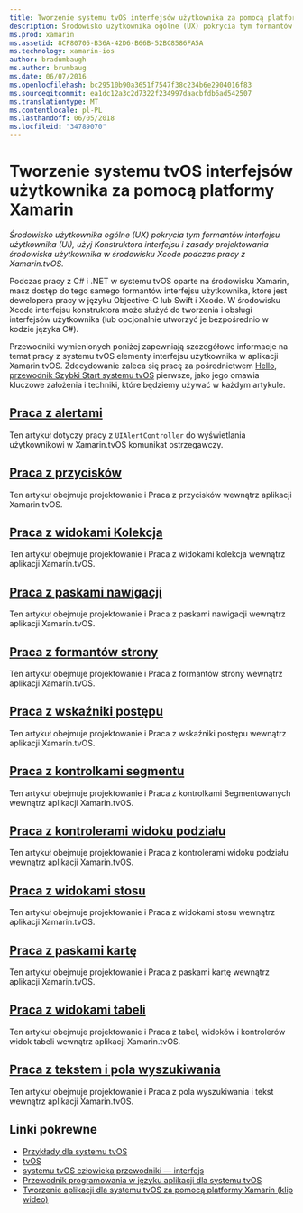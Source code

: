 ```yaml
---
title: Tworzenie systemu tvOS interfejsów użytkownika za pomocą platformy Xamarin
description: Środowisko użytkownika ogólne (UX) pokrycia tym formantów interfejsu użytkownika (UI), użyj Konstruktora interfejsu i zasady projektowania środowiska użytkownika w środowisku Xcode podczas pracy z Xamarin.tvOS.
ms.prod: xamarin
ms.assetid: 8CF80705-B36A-42D6-B66B-52BC8586FA5A
ms.technology: xamarin-ios
author: bradumbaugh
ms.author: brumbaug
ms.date: 06/07/2016
ms.openlocfilehash: bc29510b90a3651f7547f38c234b6e2904016f83
ms.sourcegitcommit: ea1dc12a3c2d7322f234997daacbfdb6ad542507
ms.translationtype: MT
ms.contentlocale: pl-PL
ms.lasthandoff: 06/05/2018
ms.locfileid: "34789070"
---
```

# <a name="building-tvos-user-interfaces-with-xamarin"></a>Tworzenie systemu tvOS interfejsów użytkownika za pomocą platformy Xamarin

_Środowisko użytkownika ogólne (UX) pokrycia tym formantów interfejsu użytkownika (UI), użyj Konstruktora interfejsu i zasady projektowania środowiska użytkownika w środowisku Xcode podczas pracy z Xamarin.tvOS._

Podczas pracy z C# i .NET w systemu tvOS oparte na środowisku Xamarin, masz dostęp do tego samego formantów interfejsu użytkownika, które jest dewelopera pracy w języku Objective-C lub Swift i Xcode. W środowisku Xcode interfejsu konstruktora może służyć do tworzenia i obsługi interfejsów użytkownika (lub opcjonalnie utworzyć je bezpośrednio w kodzie języka C#).

Przewodniki wymienionych poniżej zapewniają szczegółowe informacje na temat pracy z systemu tvOS elementy interfejsu użytkownika w aplikacji Xamarin.tvOS. Zdecydowanie zaleca się pracę za pośrednictwem [Hello, przewodnik Szybki Start systemu tvOS](~/ios/tvos/get-started/hello-tvos.md) pierwsze, jako jego omawia kluczowe założenia i techniki, które będziemy używać w każdym artykule.

## <a name="working-with-alertsiostvosuser-interfacealertsmd"></a>[Praca z alertami](~/ios/tvos/user-interface/alerts.md)

Ten artykuł dotyczy pracy z `UIAlertController` do wyświetlania użytkownikowi w Xamarin.tvOS komunikat ostrzegawczy.

## <a name="working-with-buttonsiostvosuser-interfacebuttonsmd"></a>[Praca z przycisków](~/ios/tvos/user-interface/buttons.md)

Ten artykuł obejmuje projektowanie i Praca z przycisków wewnątrz aplikacji Xamarin.tvOS.

## <a name="working-with-collection-viewsiostvosuser-interfacecollection-viewsmd"></a>[Praca z widokami Kolekcja](~/ios/tvos/user-interface/collection-views.md)

Ten artykuł obejmuje projektowanie i Praca z widokami kolekcja wewnątrz aplikacji Xamarin.tvOS.

## <a name="working-with-navigation-barsiostvosuser-interfacenavigation-barsmd"></a>[Praca z paskami nawigacji](~/ios/tvos/user-interface/navigation-bars.md)

Ten artykuł obejmuje projektowanie i Praca z paskami nawigacji wewnątrz aplikacji Xamarin.tvOS.

## <a name="working-with-page-controlsiostvosuser-interfacepage-controlsmd"></a>[Praca z formantów strony](~/ios/tvos/user-interface/page-controls.md)

Ten artykuł obejmuje projektowanie i Praca z formantów strony wewnątrz aplikacji Xamarin.tvOS.

## <a name="working-with-progress-indicatorsiostvosuser-interfaceprogress-indicatorsmd"></a>[Praca z wskaźniki postępu](~/ios/tvos/user-interface/progress-indicators.md)

Ten artykuł obejmuje projektowanie i Praca z wskaźniki postępu wewnątrz aplikacji Xamarin.tvOS.

## <a name="working-with-segmented-controlsiostvosuser-interfacesegmented-controlsmd"></a>[Praca z kontrolkami segmentu](~/ios/tvos/user-interface/segmented-controls.md)

Ten artykuł obejmuje projektowanie i Praca z kontrolkami Segmentowanych wewnątrz aplikacji Xamarin.tvOS.

## <a name="working-with-split-view-controllersiostvosuser-interfacesplit-viewsmd"></a>[Praca z kontrolerami widoku podziału](~/ios/tvos/user-interface/split-views.md)

Ten artykuł obejmuje projektowanie i Praca z kontrolerami widoku podziału wewnątrz aplikacji Xamarin.tvOS.

## <a name="working-with-stack-viewsiostvosuser-interfacestacked-viewsmd"></a>[Praca z widokami stosu](~/ios/tvos/user-interface/stacked-views.md)

Ten artykuł obejmuje projektowanie i Praca z widokami stosu wewnątrz aplikacji Xamarin.tvOS.

## <a name="working-with-tab-barsiostvosuser-interfacetab-barsmd"></a>[Praca z paskami kartę](~/ios/tvos/user-interface/tab-bars.md)

Ten artykuł obejmuje projektowanie i Praca z paskami kartę wewnątrz aplikacji Xamarin.tvOS.

## <a name="working-with-table-viewsiostvosuser-interfacetable-viewsmd"></a>[Praca z widokami tabeli](~/ios/tvos/user-interface/table-views.md)

Ten artykuł obejmuje projektowanie i Praca z tabel, widoków i kontrolerów widok tabeli wewnątrz aplikacji Xamarin.tvOS.

## <a name="working-with-text-and-search-fieldsiostvosuser-interfacetext-fields-and-searchmd"></a>[Praca z tekstem i pola wyszukiwania](~/ios/tvos/user-interface/text-fields-and-search.md)

Ten artykuł obejmuje projektowanie i Praca z pola wyszukiwania i tekst wewnątrz aplikacji Xamarin.tvOS.



## <a name="related-links"></a>Linki pokrewne

- [Przykłady dla systemu tvOS](https://developer.xamarin.com/samples/tvos/all/)
- [tvOS](https://developer.apple.com/tvos/)
- [systemu tvOS człowieka przewodniki — interfejs](https://developer.apple.com/tvos/human-interface-guidelines/)
- [Przewodnik programowania w języku aplikacji dla systemu tvOS](https://developer.apple.com/library/prerelease/tvos/documentation/General/Conceptual/AppleTV_PG/)
- [Tworzenie aplikacji dla systemu tvOS za pomocą platformy Xamarin (klip wideo)](https://university.xamarin.com/lightninglectures/tvos-with-xamarin)
